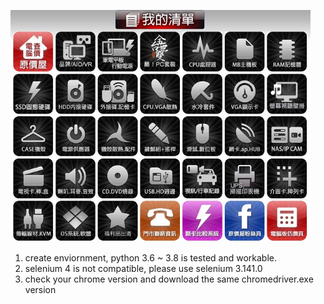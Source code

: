 <p float="left">
  <img src="/coolpc.jpg" width="480" />
</p>

1. create enviornment, python 3.6 ~ 3.8 is tested and workable.
2. selenium 4 is not compatible, please use selenium 3.141.0
3. check your chrome version and download the same chromedriver.exe version


